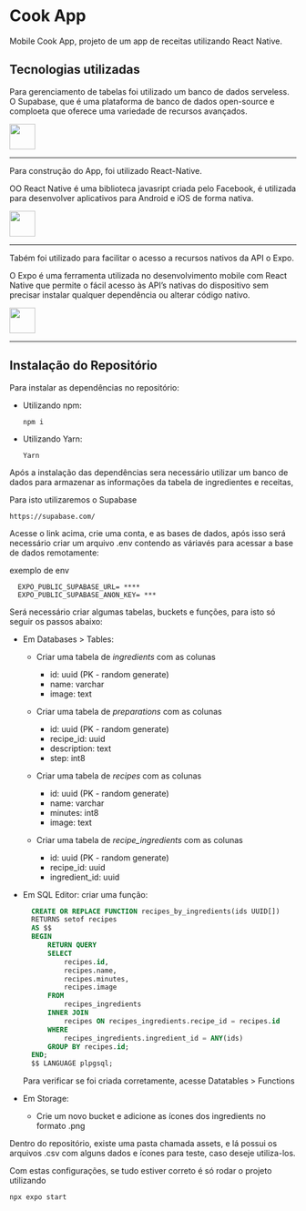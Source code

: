 # Cook App

Mobile Cook App, projeto de um app de receitas utilizando React Native.

## Tecnologias utilizadas


Para gerenciamento de tabelas foi utilizado um banco de dados serveless. O Supabase, que é uma plataforma de banco de dados open-source e comploeta que oferece uma variedade de recursos avançados.

<a alt="supabase logo" href="https://supabase.com/" target="_blank" rel="noreferrer"><img src="https://supabase.com/_next/image?url=%2F_next%2Fstatic%2Fmedia%2Fsupabase-logo-wordmark--dark.b36ebb5f.png&w=128&q=75" width="45"></a>

---
Para construção do App, foi utilizado React-Native.

OO React Native é uma biblioteca javasript criada pelo Facebook, é utilizada para desenvolver aplicativos para Android e iOS de forma nativa.

<a alt="React Native logo" href="https://reactnative.dev/" target="_blank" rel="noreferrer"><img src="https://reactnative.dev/img/header_logo.svg" width="45"></a>

--- 

Tabém foi utilizado para facilitar o acesso a recursos nativos da API o Expo.

O Expo é uma ferramenta utilizada no desenvolvimento mobile com React Native que permite o fácil acesso às API’s nativas do dispositivo sem precisar instalar qualquer dependência ou alterar código nativo.

<a alt="Expo Go logo" href="https://expo.dev/" target="_blank" rel="noreferrer"><img src="https://cdn.worldvectorlogo.com/logos/expo-go-app.svg" width="45"></a>

---

## Instalação do Repositório

Para instalar as dependências no repositório:

- Utilizando npm:

  `npm i`

- Utilizando Yarn:

  `Yarn`

Após a instalação das dependências sera necessário utilizar um banco de dados para armazenar as informações da tabela de ingredientes e receitas,

Para isto utilizaremos o Supabase

`https://supabase.com/`

Acesse o link acima, crie uma conta, e as bases de dados, após isso será necessário criar um arquivo .env contendo as váriavés para acessar a base de dados remotamente:

exemplo de env
```
  EXPO_PUBLIC_SUPABASE_URL= ****
  EXPO_PUBLIC_SUPABASE_ANON_KEY= ***
```

Será necessário criar algumas tabelas, buckets e funções, para isto só seguir os passos abaixo:
  - Em Databases > Tables:
    
    - Criar uma tabela de <i>ingredients</i> com as colunas 
        
        - id: uuid (PK - random generate)
        - name: varchar
        - image: text

    - Criar uma tabela de <i>preparations</i> com as colunas 
        
        - id: uuid (PK - random generate)
        - recipe_id: uuid
        - description: text
        - step: int8

    - Criar uma tabela de <i>recipes</i> com as colunas 
        
        - id: uuid (PK - random generate)
        - name: varchar
        - minutes: int8
        - image: text

    - Criar uma tabela de <i>recipe_ingredients</i> com as colunas 
        
        - id: uuid (PK - random generate)
        - recipe_id: uuid
        - ingredient_id: uuid

  - Em SQL Editor:
    criar uma função:
    ```SQL
      CREATE OR REPLACE FUNCTION recipes_by_ingredients(ids UUID[])
      RETURNS setof recipes
      AS $$
      BEGIN
          RETURN QUERY
          SELECT
              recipes.id,
              recipes.name,
              recipes.minutes,
              recipes.image
          FROM
              recipes_ingredients
          INNER JOIN
              recipes ON recipes_ingredients.recipe_id = recipes.id
          WHERE
              recipes_ingredients.ingredient_id = ANY(ids)
          GROUP BY recipes.id;
      END;
      $$ LANGUAGE plpgsql;
    ```
    Para verificar se foi criada corretamente, acesse Datatables > Functions

  - Em Storage:
    - Crie um novo bucket e adicione as ícones dos ingredients no formato .png


Dentro do repositório, existe uma pasta chamada assets, e lá possui os arquivos .csv com alguns dados e ícones para teste, caso deseje utiliza-los.

Com estas configurações, se tudo estiver correto é só rodar o projeto utilizando

  `npx expo start`

